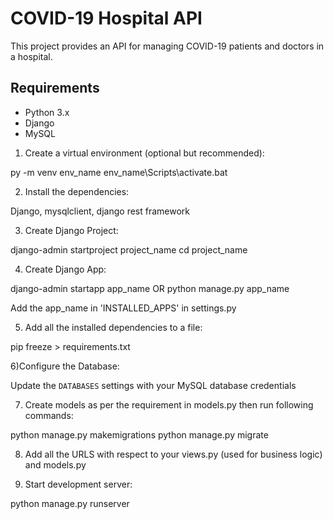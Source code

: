 # COVID-19 Hospital API

This project provides an API for managing COVID-19 patients and doctors in a hospital.

## Requirements
- Python 3.x
- Django
- MySQL

1) Create a virtual environment (optional but recommended):

py -m venv env_name
env_name\Scripts\activate.bat

2) Install the dependencies: 

Django, mysqlclient, django rest framework

3) Create Django Project:

django-admin startproject project_name
cd project_name

4) Create Django App:

django-admin startapp app_name
OR
python manage.py app_name

Add the app_name in 'INSTALLED_APPS' in settings.py

5) Add all the installed dependencies to a file:

pip freeze > requirements.txt

6)Configure the Database:

Update the `DATABASES` settings with your MySQL database credentials

7) Create models as per the requirement in models.py then run following commands:

python manage.py makemigrations
python manage.py migrate

8) Add all the URLS with respect to your views.py (used for business logic) and models.py

9) Start development server:

python manage.py runserver
